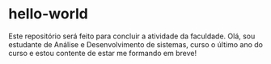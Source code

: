 # hello-world
Este repositório será feito para concluir a atividade da faculdade.
Olá, sou estudante de Análise e Desenvolvimento de sistemas, curso o último ano do curso e estou contente de estar me formando em breve!
